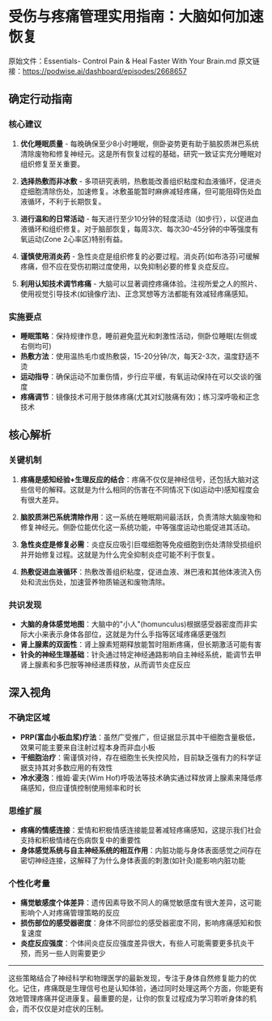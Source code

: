 # 受伤与疼痛管理实用指南：大脑如何加速恢复

原始文件：Essentials- Control Pain & Heal Faster With Your Brain.md
原文链接：https://podwise.ai/dashboard/episodes/2668657

## 确定行动指南

### 核心建议

1. **优化睡眠质量** - 每晚确保至少8小时睡眠，侧卧姿势更有助于脑胶质淋巴系统清除废物和修复神经元。这是所有恢复过程的基础，研究一致证实充分睡眠对组织修复至关重要。

2. **选择热敷而非冰敷** - 多项研究表明，热敷能改善组织粘度和血液循环，促进炎症细胞清除伤处，加速修复。冰敷虽能暂时麻痹减轻疼痛，但可能阻碍伤处血液循环，不利于长期恢复。

3. **进行温和的日常活动** - 每天进行至少10分钟的轻度活动（如步行），以促进血液循环和组织修复。对于脑部恢复，每周3次、每次30-45分钟的中等强度有氧运动(Zone 2心率区)特别有益。

4. **谨慎使用消炎药** - 急性炎症是组织修复的必要过程。消炎药(如布洛芬)可缓解疼痛，但不应在受伤初期过度使用，以免抑制必要的修复炎症反应。

5. **利用认知技术调节疼痛** - 大脑可以显著调控疼痛体验。注视所爱之人的照片、使用视觉引导技术(如镜像疗法)、正念冥想等方法都能有效减轻疼痛感知。

### 实施要点

- **睡眠策略**：保持规律作息，睡前避免蓝光和刺激性活动，侧卧位睡眠(左侧或右侧均可)
- **热敷方法**：使用温热毛巾或热敷袋，15-20分钟/次，每天2-3次，温度舒适不烫
- **运动指导**：确保运动不加重伤情，步行应平缓，有氧运动保持在可以交谈的强度
- **疼痛调节**：镜像技术可用于肢体疼痛(尤其对幻肢痛有效)；练习深呼吸和正念技术

## 核心解析

### 关键机制

1. **疼痛是感知经验+生理反应的结合**：疼痛不仅仅是神经信号，还包括大脑对这些信号的解释。这就是为什么相同的伤害在不同情况下(如运动中)感知程度会有很大差异。

2. **脑胶质淋巴系统清除作用**：这一系统在睡眠期间最活跃，负责清除大脑废物和修复神经元。侧卧位能优化这一系统功能，中等强度运动也能促进其活动。

3. **急性炎症是修复必需**：炎症反应吸引巨噬细胞等免疫细胞到伤处清除受损组织并开始修复过程。这就是为什么完全抑制炎症可能不利于恢复。

4. **热敷促进血液循环**：热敷改善组织粘度，促进血液、淋巴液和其他体液流入伤处和流出伤处，加速营养物质输送和废物清除。

### 共识发现

- **大脑的身体感觉地图**：大脑中的"小人"(homunculus)根据感受器密度而非实际大小来表示身体各部位，这就是为什么手指等区域疼痛感更强烈
- **肾上腺素的双面性**：肾上腺素短期释放能暂时阻断疼痛，但长期激活可能有害
- **针灸的神经生理基础**：针灸通过特定神经通路影响自主神经系统，能调节去甲肾上腺素和多巴胺等神经递质释放，从而调节炎症反应

## 深入视角

### 不确定区域

- **PRP(富血小板血浆)疗法**：虽然广受推广，但证据显示其中干细胞含量极低，效果可能主要来自注射过程本身而非血小板
- **干细胞治疗**：需谨慎对待，存在细胞生长失控风险，目前缺乏强有力的科学证据支持其对多数应用的有效性
- **冷水浸泡**：维姆·霍夫(Wim Hof)呼吸法等技术确实通过释放肾上腺素来降低疼痛感知，但应谨慎控制使用频率和时长

### 思维扩展

- **疼痛的情感连接**：爱情和积极情感连接能显著减轻疼痛感知，这提示我们社会支持和积极情绪在伤病恢复中的重要性
- **身体感觉系统与自主神经系统的相互作用**：内脏功能与身体表面感觉之间存在密切神经连接，这解释了为什么身体表面的刺激(如针灸)能影响内脏功能

### 个性化考量

- **痛觉敏感度个体差异**：遗传因素导致不同人的痛觉敏感度有很大差异，这可能影响个人对疼痛管理策略的反应
- **损伤部位的感受器密度**：身体不同部位的感受器密度不同，影响疼痛感知和恢复速度
- **炎症反应强度**：个体间炎症反应强度差异很大，有些人可能需要更多抗炎干预，而另一些人则需要更少

---

这些策略结合了神经科学和物理医学的最新发现，专注于身体自然修复能力的优化。记住，疼痛既是生理信号也是认知体验，通过同时处理这两个方面，你能更有效地管理疼痛并促进康复。最重要的是，让你的恢复过程成为学习聆听身体的机会，而不仅仅是对症状的压制。
